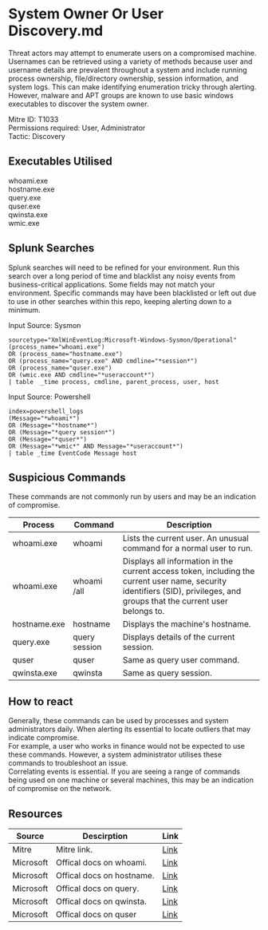 # System Owner Or User Discovery.md
Threat actors may attempt to enumerate users on a compromised machine. Usernames can be retrieved using a variety of methods
because user and username details are prevalent throughout a system and include running process ownership, file/directory
ownership, session information, and system logs. This can make identifying enumeration tricky through alerting. However, malware and
APT groups are known to use basic windows executables to discover the system owner. 

Mitre ID: T1033  
Permissions required: User, Administrator  
Tactic: Discovery

## Executables Utilised
whoami.exe  
hostname.exe  
query.exe  
quser.exe  
qwinsta.exe  
wmic.exe  

## Splunk Searches
Splunk searches will need to be refined for your environment. Run this search over a long period of time and blacklist any noisy events from business-critical applications. Some fields may not match your environment. Specific commands may have been blacklisted or left out due to use in other searches within this repo, keeping alerting down to a minimum.

Input Source: Sysmon  
```
sourcetype="XmlWinEventLog:Microsoft-Windows-Sysmon/Operational"
(process_name="whoami.exe")
OR (process_name="hostname.exe")
OR (process_name="query.exe" AND cmdline="*session*")
OR (process_name="quser.exe")
OR (wmic.exe AND cmdline="*useraccount*")
| table  _time process, cmdline, parent_process, user, host
```
Input Source: Powershell  
```
index=powershell_logs
(Message="*whoami*")
OR (Message="*hostname*")
OR (Message="*query session*")
OR (Message="*quser*")
OR (Message="*wmic*" AND Message="*useraccount*")
| table _time EventCode Message host
```
## Suspicious Commands
These commands are not commonly run by users and may be an indication of compromise.

| Process  | Command | Description
| ------------- | ------------- | -------- | 
| whoami.exe |whoami |Lists the current user. An unusual command for a normal user to run. |
| whoami.exe |whoami /all |Displays all information in the current access token, including the current user name, security identifiers (SID), privileges, and groups that the current user belongs to.  |
| hostname.exe | hostname | Displays the machine's hostname. |
| query.exe | query session | Displays details of the current session.|
|quser| quser |Same as query user command. |
|qwinsta.exe| qwinsta |Same as query session. | 

## How to react
Generally, these commands can be used by processes and system administrators daily. When alerting its essential to locate outliers that may indicate compromise.  
For example, a user who works in finance would not be expected to use these commands. However, a system administrator utilises these commands to troubleshoot an issue.  
Correlating events is essential. If you are seeing a range of commands being used on one machine or several machines, this may be an indication of compromise on the network.  

## Resources

| Source | Descirption | Link | 
| --- | --- | --- |
|Mitre | Mitre link. | [Link](https://attack.mitre.org/techniques/T1033/)|
| Microsoft | Offical docs on whoami. |[Link](https://docs.microsoft.com/en-us/windows-server/administration/windows-commands/whoami) |
| Microsoft | Offical docs on hostname. |[Link](https://docs.microsoft.com/en-us/windows-server/administration/windows-commands/hostname)|
| Microsoft | Offical docs on query. | [Link](https://docs.microsoft.com/en-us/windows-server/administration/windows-commands/query)|
| Microsoft | Offical docs on qwinsta. | [Link](https://docs.microsoft.com/en-us/windows-server/administration/windows-commands/qwinsta)|
| Microsoft | Offical docs on quser | [Link](https://docs.microsoft.com/en-us/windows-server/administration/windows-commands/quser)|
